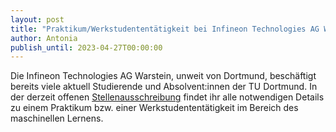 ```yaml
---
layout: post
title: "Praktikum/Werkstudententätigkeit bei Infineon Technologies AG Warstein"
author: Antonia
publish_until: 2023-04-27T00:00:00
---
```

Die Infineon Technologies AG Warstein, unweit von Dortmund, beschäftigt bereits viele aktuell Studierende und Absolvent:innen der TU Dortmund. 
In der derzeit offenen [Stellenausschreibung](/dokumente/ausschreibungen_jobboerse/2023-01-27-infineon.pdf) findet ihr alle notwendigen Details zu einem Praktikum bzw. einer Werkstudententätigkeit im Bereich des maschinellen Lernens. 
